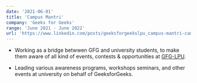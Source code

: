 ```yaml
---
date: '2021-06-01'
title: 'Campus Mantri'
company: 'Geeks for Geeks'
range: 'June 2021 - June 2022'
url: 'https://www.linkedin.com/posts/geeksforgeekslpu_campus-mantri-campusambassador-activity-6815903284029661184-AF8w'
---
```


- Working as a bridge betwwen GFG and university students, to make them aware of all kind of events, contests & opportunities at [GFG-LPU](https://www.linkedin.com/company/geeksforgeekslpu/).

- Leading various awareness programs, workshops seminars, and other events at university on behalf of GeeksforGeeks.

